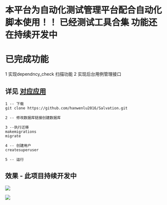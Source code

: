 # 本平台为自动化测试管理平台配合自动化脚本使用！！ 已经测试工具合集 功能还在持续开发中

# 已完成功能
1 实现dependncy_check 扫描功能
2 实现后台用例管理接口 

## 详见 [对应应用](https://github.com/hanwenlu2016/web-ui)

```git
1 -- 下载
git clone https://github.com/hanwenlu2016/Salvation.git

2 -- 修改数据库链接创建数据库

3 --执行迁移
makemigrations
migrate

4 -- 创建用户
createsuperuser

5 -- 运行
```

## 效果 - 此项目持续开发中 
![](https://github.com/hanwenlu2016/web-ui/blob/main/doct/img/001.png)

![](https://github.com/hanwenlu2016/web-ui/blob/main/doct/img/003.png)
